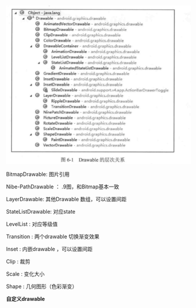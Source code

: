 ![image-20200402181754425](image-20200402181754425.png)



BitmapDrawable: 图片引用

Nibe-PathDrawable ： .9图，和Bitmap基本一致

LayerDrawable: 其他Drawable 数组，可以设置间距

StateListDrawable: 对应state

LevelList : 对应等级值

Transition :  两个drawable 切换渐变效果

Inset : 内嵌drawable ，可以设置间距

Clip : 裁剪

Scale : 变化大小

Shape :  几何图形（色彩渐变）



**自定义drawable**


